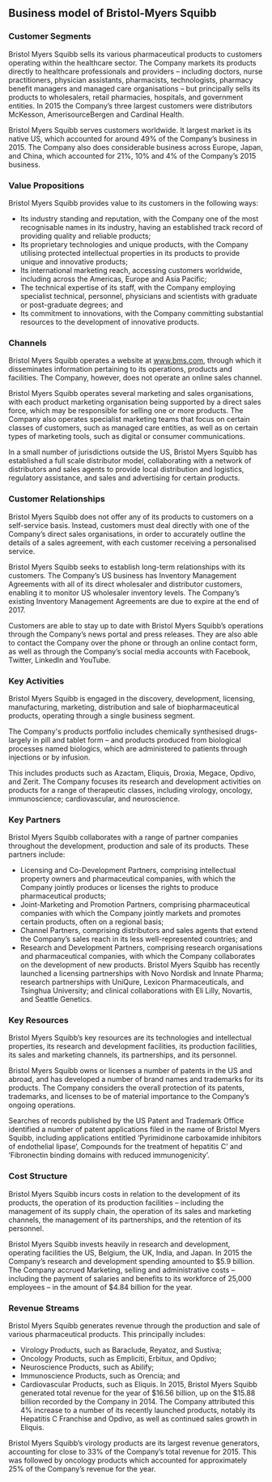 Business model of Bristol-Myers Squibb
--------------------------------------

 ### Customer Segments

 Bristol Myers Squibb sells its various pharmaceutical products to customers operating within the healthcare sector. The Company markets its products directly to healthcare professionals and providers – including doctors, nurse practitioners, physician assistants, pharmacists, technologists, pharmacy benefit managers and managed care organisations – but principally sells its products to wholesalers, retail pharmacies, hospitals, and government entities. In 2015 the Company’s three largest customers were distributors McKesson, AmerisourceBergen and Cardinal Health.

 Bristol Myers Squibb serves customers worldwide. It largest market is its native US, which accounted for around 49% of the Company’s business in 2015. The Company also does considerable business across Europe, Japan, and China, which accounted for 21%, 10% and 4% of the Company’s 2015 business.

 ### Value Propositions

 Bristol Myers Squibb provides value to its customers in the following ways:

  * Its industry standing and reputation, with the Company one of the most recognisable names in its industry, having an established track record of providing quality and reliable products;
 * Its proprietary technologies and unique products, with the Company utilising protected intellectual properties in its products to provide unique and innovative products;
 * Its international marketing reach, accessing customers worldwide, including across the Americas, Europe and Asia Pacific;
 * The technical expertise of its staff, with the Company employing specialist technical, personnel, physicians and scientists with graduate or post-graduate degrees; and
 * Its commitment to innovations, with the Company committing substantial resources to the development of innovative products.
  ### Channels

 Bristol Myers Squibb operates a website at www.bms.com, through which it disseminates information pertaining to its operations, products and facilities. The Company, however, does not operate an online sales channel.

 Bristol Myers Squibb operates several marketing and sales organisations, with each product marketing organisation being supported by a direct sales force, which may be responsible for selling one or more products. The Company also operates specialist marketing teams that focus on certain classes of customers, such as managed care entities, as well as on certain types of marketing tools, such as digital or consumer communications.

 In a small number of jurisdictions outside the US, Bristol Myers Squibb has established a full scale distributor model, collaborating with a network of distributors and sales agents to provide local distribution and logistics, regulatory assistance, and sales and advertising for certain products.

 ### Customer Relationships

 Bristol Myers Squibb does not offer any of its products to customers on a self-service basis. Instead, customers must deal directly with one of the Company’s direct sales organisations, in order to accurately outline the details of a sales agreement, with each customer receiving a personalised service.

 Bristol Myers Squibb seeks to establish long-term relationships with its customers. The Company’s US business has Inventory Management Agreements with all of its direct wholesaler and distributor customers, enabling it to monitor US wholesaler inventory levels. The Company’s existing Inventory Management Agreements are due to expire at the end of 2017.

 Customers are able to stay up to date with Bristol Myers Squibb’s operations through the Company’s news portal and press releases. They are also able to contact the Company over the phone or through an online contact form, as well as through the Company’s social media accounts with Facebook, Twitter, LinkedIn and YouTube.

 ### Key Activities

 Bristol Myers Squibb is engaged in the discovery, development, licensing, manufacturing, marketing, distribution and sale of biopharmaceutical products, operating through a single business segment.

 The Company's products portfolio includes chemically synthesised drugs- largely in pill and tablet form – and products produced from biological processes named biologics, which are administered to patients through injections or by infusion.

 This includes products such as Azactam, Eliquis, Droxia, Megace, Opdivo, and Zerit. The Company focuses its research and development activities on products for a range of therapeutic classes, including virology, oncology, immunoscience; cardiovascular, and neuroscience.

 ### Key Partners

 Bristol Myers Squibb collaborates with a range of partner companies throughout the development, production and sale of its products. These partners include:

  * Licensing and Co-Development Partners, comprising intellectual property owners and pharmaceutical companies, with which the Company jointly produces or licenses the rights to produce pharmaceutical products;
 * Joint-Marketing and Promotion Partners, comprising pharmaceutical companies with which the Company jointly markets and promotes certain products, often on a regional basis;
 * Channel Partners, comprising distributors and sales agents that extend the Company’s sales reach in its less well-represented countries; and
 * Research and Development Partners, comprising research organisations and pharmaceutical companies, with which the Company collaborates on the development of new products.
  Bristol Myers Squibb has recently launched a licensing partnerships with Novo Nordisk and Innate Pharma; research partnerships with UniQure, Lexicon Pharmaceuticals, and Tsinghua University; and clinical collaborations with Eli Lilly, Novartis, and Seattle Genetics.

 ### Key Resources

 Bristol Myers Squibb’s key resources are its technologies and intellectual properties, its research and development facilities, its production facilities, its sales and marketing channels, its partnerships, and its personnel.

 Bristol Myers Squibb owns or licenses a number of patents in the US and abroad, and has developed a number of brand names and trademarks for its products. The Company considers the overall protection of its patents, trademarks, and licenses to be of material importance to the Company’s ongoing operations.

 Searches of records published by the US Patent and Trademark Office identified a number of patent applications filed in the name of Bristol Myers Squibb, including applications entitled ‘Pyrimidinone carboxamide inhibitors of endothelial lipase’, Compounds for the treatment of hepatitis C’ and ‘Fibronectin binding domains with reduced immunogenicity’.

 ### Cost Structure

 Bristol Myers Squibb incurs costs in relation to the development of its products, the operation of its production facilities – including the management of its supply chain, the operation of its sales and marketing channels, the management of its partnerships, and the retention of its personnel.

 Bristol Myers Squibb invests heavily in research and development, operating facilities the US, Belgium, the UK, India, and Japan. In 2015 the Company’s research and development spending amounted to $5.9 billion. The Company accrued Marketing, selling and administrative costs – including the payment of salaries and benefits to its workforce of 25,000 employees – in the amount of $4.84 billion for the year.

 ### Revenue Streams

 Bristol Myers Squibb generates revenue through the production and sale of various pharmaceutical products. This principally includes:

  * Virology Products, such as Baraclude, Reyatoz, and Sustiva;
 * Oncology Products, such as Empliciti, Erbitux, and Opdivo;
 * Neuroscience Products, such as Abilify;
 * Immunoscience Products, such as Orencia; and
 * Cardiovascular Products, such as Eliquis.
  In 2015, Bristol Myers Squibb generated total revenue for the year of $16.56 billion, up on the $15.88 billion recorded by the Company in 2014. The Company attributed this 4% increase to a number of its recently launched products, notably its Hepatitis C Franchise and Opdivo, as well as continued sales growth in Eliquis.

 Bristol Myers Squibb’s virology products are its largest revenue generators, accounting for close to 33% of the Company’s total revenue for 2015. This was followed by oncology products which accounted for approximately 25% of the Company’s revenue for the year.